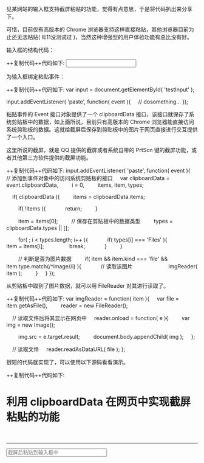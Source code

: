  

见某网站的输入框支持截屏粘贴的功能，觉得有点意思，于是将代码扒出来分享下。

可惜，目前仅有高版本的 Chrome 浏览器支持这样直接粘贴，其他浏览器目前为止还无法粘贴( IE11没测试过 )，当然这种增强型的用户体验功能有总比没有好。

输入框的结构代码：


++复制代码++代码如下:
<input type="text" id="testInput" />


为输入框绑定粘贴事件：

++复制代码++代码如下:
var input = document.getElementById( 'testInput' );

input.addEventListener( 'paste', function( event ){
    // dosomething...
});


粘贴事件的 Event 接口对象提供了一个 clipboardData 接口，该接口就保存了系统剪贴板中的数据，如上面所说，目前只有高版本的 Chrome 浏览器能直接访问系统剪贴板的数据。这就给截屏后保存到剪贴板中的图片于网页直接进行交互提供了一个入口。

这里所说的截屏，就是 QQ 提供的截屏或者系统自带的 PrtScn 键的截屏功能，或者其他第三方软件提供的截屏功能。


++复制代码++代码如下:
input.addEventListener( 'paste', function( event ){
    // 添加到事件对象中的访问系统剪贴板的接口
    var clipboardData = event.clipboardData,
        i = 0,
        items, item, types;


    if( clipboardData ){
        items = clipboardData.items;


        if( !items ){
            return;
        }


        item = items[0];
        // 保存在剪贴板中的数据类型
        types = clipboardData.types || [];


        for( ; i < types.length; i++ ){
            if( types[i] === 'Files' ){
                item = items[i];
                break;
            }
        }


        // 判断是否为图片数据
        if( item && item.kind === 'file' && item.type.match(/^image\//i) ){
            // 读取该图片            
            imgReader( item );
        }
    }
});


从剪贴板中取到了图片数据，就可以用 FileReader 对其进行读取了。

++复制代码++代码如下:
var imgReader = function( item ){
    var file = item.getAsFile(),
        reader = new FileReader();


    // 读取文件后将其显示在网页中
    reader.onload = function( e ){
        var img = new Image();


        img.src = e.target.result;
        document.body.appendChild( img );
    };

    // 读取文件
    reader.readAsDataURL( file );
};


很短的代码就实现了，可以使用以下源码看看演示。

++复制代码++代码如下:

<!DOCTYPE HTML>
<html lang="en-US">
<head>
<meta charset="UTF-8">
<title>利用 clipboardData 在网页中实现截屏粘贴的功能</title>
<style type="text/css">
#box{ width:200px; height:200px; border:1px solid #ddd; }
</style>
</head>
<body>


<h1>利用 clipboardData 在网页中实现截屏粘贴的功能</h1>   
<hr />
<div><input type="text" id="testInput" placeholder="截屏后粘贴到输入框中" size="30" /></div>

<script type="text/javascript">
(function(){
    var imgReader = function( item ){
        var blob = item.getAsFile(),
            reader = new FileReader();


        reader.onload = function( e ){
            var img = new Image();


            img.src = e.target.result;
            document.body.appendChild( img );
        };


        reader.readAsDataURL( blob );
    };

    document.getElementById( 'testInput' ).addEventListener( 'paste', function( e ){
    var clipboardData = e.clipboardData,
        i = 0,
        items, item, types;


    if( clipboardData ){
        items = clipboardData.items;


        if( !items ){
            return;
        }


        item = items[0];
        types = clipboardData.types || [];


        for( ; i < types.length; i++ ){
            if( types[i] === 'Files' ){
                item = items[i];
                break;
            }
        }


        if( item && item.kind === 'file' && item.type.match(/^image\//i) ){
            imgReader( item );
        }
    }
    });
})();  
</script>


</body>
</html>
